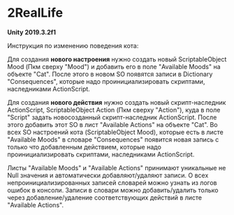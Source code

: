 # 2RealLife

<b>Unity 2019.3.2f1</b>

Инструкция по изменению поведения кота:

Для создания <b>нового настроения</b> нужно создать новый ScriptableObject Mood (Пкм сверху "Mood") и добавить его в поле "Available Moods" на объекте "Cat". После этого в новом SO появятся записи в Dictionary "Consequences", которые надо проинициализировать скриптами, наследниками ActionScript.

Для создания <b>нового действия</b> нужно создать новый скрипт-наследник ActionScript, ScriptableObject Action (Пкм сверху "Action"), куда в поле "Script" задать новосозданный скрипт-наследник ActionScript. После этого добавить этот SO в лист "Available Actions" на объекте "Cat". Во всех SO настроений кота (ScriptableObject Mood), которые есть в листе "Available Moods" в словаре "Consequences" появится новая запись с только что добавленным действием, которые надо проинициализировать скриптами, наследниками ActionScript.

Листы "Available Moods" и "Available Actions" принимают уникальные не Null значения и автоматически добавляют/удаляют записи. О всех непроинициализированных записей словарей можно узнать из логов ошибок в консоли. Записи в словари можно добавить/удалить только через добавление/удаление соответствующих действий в листе "Available Actions".
